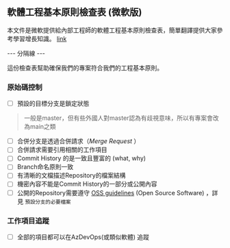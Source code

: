 ## 軟體工程基本原則檢查表 (微軟版)

本文件是微軟提供給內部工程師的軟體工程基本原則檢查表，簡單翻譯提供大家參考學習增長知識。 [link](https://microsoft.github.io/code-with-engineering-playbook/ENG-FUNDAMENTALS-CHECKLIST/)

--- 分隔線 ---

這份檢查表幫助確保我們的專案符合我們的工程基本原則。

### 原始碼控制
- [ ] 預設的目標分支是鎖定狀態 
> 一般是master，但有些外國人對master認為有歧視意味，所以有專案會改為main之類
- [ ] 合併分支是透過合併請求（_Merge Request_ ） 
- [ ] 合併請求需要引用相關的工作項目
- [ ] Commit History 的是一致且豐富的 (what, why)
- [ ] Branch命名原則一致
- [ ] 有清晰的文檔描述Repository的檔案結構
- [ ] 機密內容不能是Commit History的一部分或公開內容
- [ ] 公開的Repository需要遵守 [OSS guidelines](https://microsoft.github.io/code-with-engineering-playbook/source-control/#creating-a-new-repository) (Open Source Software) ，詳見 `預設分支的必要檔案`

### 工作項目追蹤
- [ ]  全部的項目都可以在AzDevOps(或類似軟體) 追蹤 

<!--stackedit_data:
eyJoaXN0b3J5IjpbLTkwMzQ0OTIxOSwzNjc1NjY1MzQsMjA0MT
U4MTMwMV19
-->